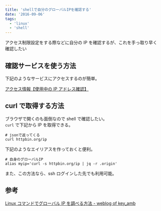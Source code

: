 ```yaml
---
title: 'shellで自分のグローバルIPを確認する'
date: '2016-09-06'
tags:
  - 'linux'
  - 'shell'
---
```


アクセス制限設定をする際などに自分の IP を確認するが、これを手っ取り早く確認したい

## 確認サービスを使う方法

下記のようなサービスにアクセスするのが簡単。

[アクセス情報【使用中の IP アドレス確認】](https://www.cman.jp/network/support/go_access.cgi)

## curl で取得する方法

ブラウザで開くのも面倒なので shell で確認したい。  
`curl` で下記から IP を取得できる。

```
# jsonで返ってくる
curl httpbin.org/ip
```

下記のようなエイリアスを作っておくと便利。

```
# 自身のグローバルIP
alias myip='curl -s httpbin.org/ip | jq -r .origin'
```

また、この方法なら、ssh ログインした先でも利用可能。

## 参考

[Linux コマンドでグローバル IP を調べる方法 - weblog of key_amb](http://keyamb.hatenablog.com/entry/2014/01/17/195038)
